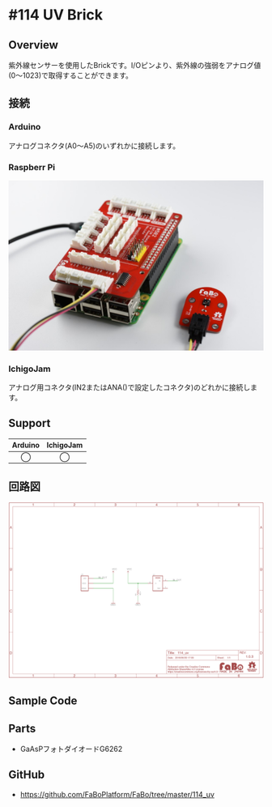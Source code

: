 # #114 UV Brick

[](../img/100_analog/product/114.jpg)
<!--COLORME-->

## Overview
紫外線センサーを使用したBrickです。I/Oピンより、紫外線の強弱をアナログ値(0〜1023)で取得することができます。

## 接続
### Arduino
アナログコネクタ(A0〜A5)のいずれかに接続します。

### Raspberr Pi
![](../img/100_analog/connect/114_connect_with_rasppi.jpg)

### IchigoJam
アナログ用コネクタ(IN2またはANA()で設定したコネクタ)のどれかに接続します。


## Support
|Arduino|IchigoJam|
|:--:|:--:|
|◯|◯|

## 回路図
![](../img/100_analog/schematic/114_uv.png)

## Sample Code




## Parts
- GaAsPフォトダイオードG6262

## GitHub
- https://github.com/FaBoPlatform/FaBo/tree/master/114_uv
